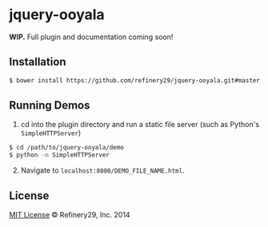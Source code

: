 # jquery-ooyala

<strong>WIP.</strong> Full plugin and documentation coming soon!

## Installation

```sh
$ bower install https://github.com/refinery29/jquery-ooyala.git#master
```

## Running Demos

1. cd into the plugin directory and run a static file server (such as Python's `SimpleHTTPServer`)

```sh
$ cd /path/to/jquery-ooyala/demo
$ python -m SimpleHTTPServer
```

2. Navigate to `localhost:8000/DEMO_FILE_NAME.html`.

## License

[MIT License](http://mit-license.org/) © Refinery29, Inc. 2014
